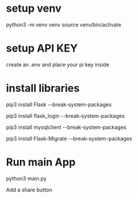# setup venv
python3 -m venv venv
source venv/bin/activate  

# setup API KEY

create an .env and place your pi key inside


# install libraries 

pip3 install Flask --break-system-packages

pip3 install flask_login --break-system-packages

pip3 install mysqlclient --break-system-packages

pip3 install Flask-Migrate  --break-system-packages


# Run main App
python3 main.py

Add a share button